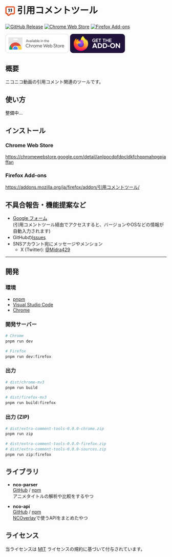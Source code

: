 # <sub><img src="assets/icon.png" width="30px" height="30px"></sub> 引用コメントツール
[![GitHub Release](https://img.shields.io/github/v/release/Midra429/ExtraCommentTools?label=Releases)](https://github.com/Midra429/ExtraCommentTools/releases/latest)
[![Chrome Web Store](https://img.shields.io/chrome-web-store/v/anlpocdpfdpcldkfchppmahpgpjaffan?label=Chrome%20Web%20Store)](https://chromewebstore.google.com/detail/anlpocdpfdpcldkfchppmahpgpjaffan)
[![Firefox Add-ons](https://img.shields.io/amo/v/引用コメントツール?label=Firefox%20Add-ons)](https://addons.mozilla.org/ja/firefox/addon/引用コメントツール/)

[<img src="assets/badges/chrome.png" height="60px">](https://chromewebstore.google.com/detail/anlpocdpfdpcldkfchppmahpgpjaffan)
[<img src="assets/badges/firefox.png" height="60px">](https://addons.mozilla.org/ja/firefox/addon/引用コメントツール/)

## 概要
ニコニコ動画の引用コメント関連のツールです。

## 使い方
整備中...

## インストール
### Chrome Web Store
https://chromewebstore.google.com/detail/anlpocdpfdpcldkfchppmahpgpjaffan

### Firefox Add-ons
https://addons.mozilla.org/ja/firefox/addon/引用コメントツール/

## 不具合報告・機能提案など
- [Google フォーム](https://docs.google.com/forms/d/e/1FAIpQLSdKaAMiPx0T-kiM49g9X0Knu9JGR77VBtSU2BCE6xBwELkP8g/viewform)<br>
(引用コメントツール経由でアクセスすると、バージョンやOSなどの情報が自動入力されます)
- GitHubの[Issues](https://github.com/Midra429/ExtraCommentTools/issues)
- SNSアカウント宛にメッセージやメンション
  - X (Twitter): [@Midra429](https://x.com/Midra429)

---

## 開発
### 環境
- [pnpm](https://pnpm.io/ja/)
- [Visual Studio Code](https://code.visualstudio.com/)
- [Chrome](https://www.google.com/intl/ja/chrome/)

### 開発サーバー
```sh
# Chrome
pnpm run dev
```
```sh
# Firefox
pnpm run dev:firefox
```

### 出力
```sh
# dist/chrome-mv3
pnpm run build
```
```sh
# dist/firefox-mv3
pnpm run build:firefox
```

### 出力 (ZIP)
```sh
# dist/extra-comment-tools-0.0.0-chrome.zip
pnpm run zip
```
```sh
# dist/extra-comment-tools-0.0.0-firefox.zip
# dist/extra-comment-tools-0.0.0-sources.zip
pnpm run zip:firefox
```

## ライブラリ
- **nco-parser**<br>
[GitHub](https://github.com/Midra429/nco-parser) / [npm](https://www.npmjs.com/package/@midra/nco-parser)<br>
アニメタイトルの解析や比較をするやつ

- **nco-api**<br>
[GitHub](https://github.com/Midra429/nco-api) / [npm](https://www.npmjs.com/package/@midra/nco-api)<br>
[NCOverlay](https://github.com/Midra429/NCOverlay)で使うAPIをまとめたやつ

## ライセンス
当ライセンスは [MIT](LICENSE.txt) ライセンスの規約に基づいて付与されています。
